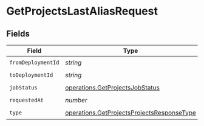 # GetProjectsLastAliasRequest


## Fields

| Field                                                                                                    | Type                                                                                                     | Required                                                                                                 | Description                                                                                              |
| -------------------------------------------------------------------------------------------------------- | -------------------------------------------------------------------------------------------------------- | -------------------------------------------------------------------------------------------------------- | -------------------------------------------------------------------------------------------------------- |
| `fromDeploymentId`                                                                                       | *string*                                                                                                 | :heavy_check_mark:                                                                                       | N/A                                                                                                      |
| `toDeploymentId`                                                                                         | *string*                                                                                                 | :heavy_check_mark:                                                                                       | N/A                                                                                                      |
| `jobStatus`                                                                                              | [operations.GetProjectsJobStatus](../../models/operations/getprojectsjobstatus.md)                       | :heavy_check_mark:                                                                                       | N/A                                                                                                      |
| `requestedAt`                                                                                            | *number*                                                                                                 | :heavy_check_mark:                                                                                       | N/A                                                                                                      |
| `type`                                                                                                   | [operations.GetProjectsProjectsResponseType](../../models/operations/getprojectsprojectsresponsetype.md) | :heavy_check_mark:                                                                                       | N/A                                                                                                      |